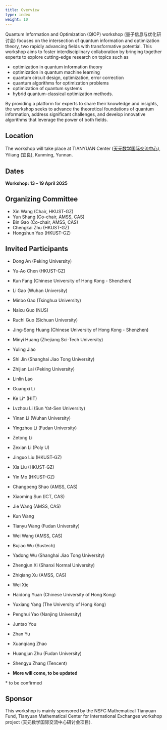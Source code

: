 ```yaml
---
title: Overview
type: index
weight: 10
---
```


Quantum Information and Optimization (QIOP) workshop (量子信息与优化研讨会) focuses on the intersection of quantum information and optimization theory, two rapidly advancing fields with transformative potential. 
This workshop aims to foster interdisciplinary collaboration by bringing together experts to explore cutting-edge research on topics such as 
- optimization in quantum information theory
- optimization in quantum machine learning
- quantum circuit design, optimization, error correction 
- quantum algorithms for optimization problems
- optimization of quantum systems
- hybrid quantum-classical optimization methods. 

By providing a platform for experts to share their knowledge and insights, the workshop seeks to advance the theoretical foundations of quantum information, address significant challenges, and develop innovative algorithms that leverage the power of both fields.


## Location

The workshop will take place at TIANYUAN Center ([天元数学国际交流中心](http://tianyuan.amss.ac.cn/)), Yiliang (宜良), Kunming, Yunnan.

## Dates

**Workshop: 13 – 19 April 2025**



## Organizing Committee

- Xin Wang (Chair, HKUST-GZ)
- Yun Shang (Co-chair, AMSS, CAS)
- Bin Gao (Co-chair, AMSS, CAS)
- Chengkai Zhu (HKUST-GZ)
- Hongshun Yao (HKUST-GZ)


## Invited Participants
- Dong An (Peking University)
- Yu-Ao Chen (HKUST-GZ)
- Kun Fang (Chinese University of Hong Kong - Shenzhen)
- Li Gao (Wuhan University)
- Minbo Gao (Tsinghua University)
- Naixu Guo (NUS)
- Ruchi Guo (Sichuan University)
- Jing-Song Huang (Chinese University of Hong Kong - Shenzhen)
- Minyi Huang (Zhejiang Sci-Tech University)
- Yuling Jiao
- Shi Jin (Shanghai Jiao Tong University)
- Zhijian Lai (Peking University)
- Linlin Lao
- Guangxi Li
- Ke Li* (HIT)
- Lvzhou Li (Sun Yat-Sen University)
- Yinan Li (Wuhan University)
- Yingzhou Li (Fudan University)
- Zetong Li
- Zexian Li (Poly U)
- Jinguo Liu (HKUST-GZ)
- Xia Liu (HKUST-GZ)
- Yin Mo (HKUST-GZ)
- Changpeng Shao (AMSS, CAS)
- Xiaoming Sun (ICT, CAS)
- Jie Wang (AMSS, CAS)
- Kun Wang
- Tianyu Wang (Fudan University)
- Wei Wang (AMSS, CAS)
- Bujiao Wu (Sustech)
- Yadong Wu (Shanghai Jiao Tong University)
- Zhengjun Xi (Shanxi Normal University)
- Zhiqiang Xu (AMSS, CAS)
- Wei Xie
- Haidong Yuan (Chinese University of Hong Kong)
- Yuxiang Yang (The University of Hong Kong)
- Penghui Yao (Nanjing University)
- Juntao You
- Zhan Yu
- Xuanqiang Zhao
- Huangjun Zhu (Fudan University)
- Shengyu Zhang (Tencent)

- **More will come, to be updated**

\* to be confirmed



## Sponsor

This workshop is mainly sponsored by the NSFC Mathematical Tianyuan Fund, Tianyuan Mathematical Center for International Exchanges workshop project (天元数学国际交流中心研讨会项目).
